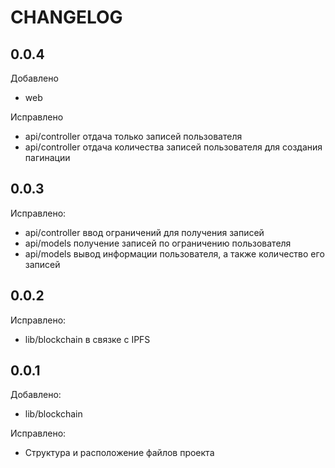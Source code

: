 # CHANGELOG

## 0.0.4
Добавлено
- web

Исправлено
- api/controller отдача только записей пользователя
- api/controller отдача количества записей пользователя для создания пагинации

## 0.0.3
Исправлено:
- api/controller ввод ограничений для получения записей
- api/models получение записей по ограничению пользователя
- api/models вывод информации пользователя, а также количество его записей

## 0.0.2
Исправлено:
- lib/blockchain в связке с IPFS


## 0.0.1
Добавлено:
- lib/blockchain

Исправлено:
- Структура и расположение файлов проекта
